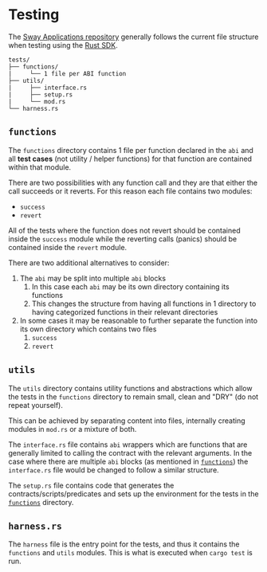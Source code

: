 # Testing

The [Sway Applications repository](https://github.com/FuelLabs/sway-applications) generally follows the current file structure when testing using the [Rust SDK](https://github.com/FuelLabs/fuels-rs).

```
tests/
├── functions/
|     └── 1 file per ABI function
├── utils/
|     ├── interface.rs
|     ├── setup.rs
|     └── mod.rs
└── harness.rs
```

## `functions`

The `functions` directory contains 1 file per function declared in the `abi` and all **test cases** (not utility / helper functions) for that function are contained within that module. 

There are two possibilities with any function call and they are that either the call succeeds or it reverts. For this reason each file contains two modules:

- `success`
- `revert`

All of the tests where the function does not revert should be contained inside the `success` module while the reverting calls (panics) should be contained inside the `revert` module.

There are two additional alternatives to consider:

1) The `abi` may be split into multiple `abi` blocks
   1) In this case each `abi` may be its own directory containing its functions
   2) This changes the structure from having all functions in 1 directory to having categorized functions in their relevant directories
2) In some cases it may be reasonable to further separate the function into its own directory which contains two files
   1) `success`
   2) `revert`

## `utils`

The `utils` directory contains utility functions and abstractions which allow the tests in the `functions` directory to remain small, clean and "DRY" (do not repeat yourself).

This can be achieved by separating content into files, internally creating modules in `mod.rs` or a mixture of both.

The `interface.rs` file contains `abi` wrappers which are functions that are generally limited to calling the contract with the relevant arguments. In the case where there are multiple `abi` blocks (as mentioned in [`functions`](#functions)) the `interface.rs` file would be changed to follow a similar structure.

The `setup.rs` file contains code that generates the contracts/scripts/predicates and sets up the environment for the tests in the [`functions`](#functions) directory.

## `harness.rs`

The `harness` file is the entry point for the tests, and thus it contains the `functions` and `utils` modules. This is what is executed when `cargo test` is run.


